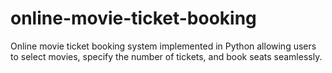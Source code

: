 # online-movie-ticket-booking
Online movie ticket booking system implemented in Python allowing users to select movies, specify the number of tickets, and book seats seamlessly.
